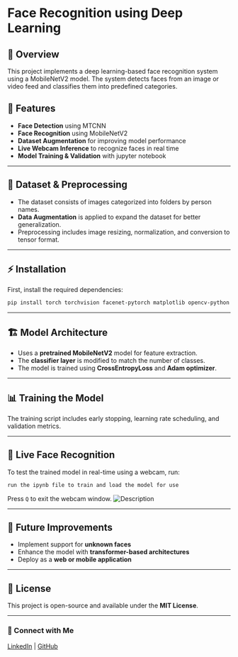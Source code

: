 # Face Recognition using Deep Learning

## 📌 Overview
This project implements a deep learning-based face recognition system using a MobileNetV2 model. The system detects faces from an image or video feed and classifies them into predefined categories.

## 🚀 Features
- **Face Detection** using MTCNN
- **Face Recognition** using MobileNetV2
- **Dataset Augmentation** for improving model performance
- **Live Webcam Inference** to recognize faces in real time
- **Model Training & Validation** with jupyter notebook

---

## 📂 Dataset & Preprocessing
- The dataset consists of images categorized into folders by person names.
- **Data Augmentation** is applied to expand the dataset for better generalization.
- Preprocessing includes image resizing, normalization, and conversion to tensor format.

---

## ⚡ Installation
First, install the required dependencies:
```bash
pip install torch torchvision facenet-pytorch matplotlib opencv-python tqdm
```

---

## 🏗️ Model Architecture
- Uses a **pretrained MobileNetV2** model for feature extraction.
- The **classifier layer** is modified to match the number of classes.
- The model is trained using **CrossEntropyLoss** and **Adam optimizer**.

---

## 📊 Training the Model

The training script includes early stopping, learning rate scheduling, and validation metrics.

---

## 🎥 Live Face Recognition
To test the trained model in real-time using a webcam, run:
```bash
run the ipynb file to train and load the model for use
```
Press `Q` to exit the webcam window.
![Description](image.jpg)

---

## 📝 Future Improvements
- Implement support for **unknown faces**
- Enhance the model with **transformer-based architectures**
- Deploy as a **web or mobile application**

---

## 📜 License
This project is open-source and available under the **MIT License**.

---

### 🔗 Connect with Me
[LinkedIn]([https://www.linkedin.com/](https://www.linkedin.com/in/srikar-vardhan/)) | [GitHub]([https://github.com/](https://github.com/M-SRIKAR-VARDHAN))
